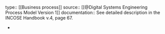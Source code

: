 type:: [[Business process]]
source:: [[@Digital Systems Engineering Process Model Version 1]]
documentation:: See detailed description in the INCOSE Handbook v.4, page 67.

-